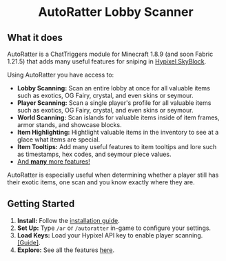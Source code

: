 <h1 align="center">
  AutoRatter Lobby Scanner
</h1>

## What it does

AutoRatter is a ChatTriggers module for Minecraft 1.8.9 (and soon Fabric 1.21.5) that adds many useful features for sniping in [Hypixel SkyBlock](https://wiki.hypixel.net/Main_Page).

Using AutoRatter you have access to:
* **Lobby Scanning:** Scan an entire lobby at once for all valuable items such as exotics, OG Fairy, crystal, and even skins or seymour.
* **Player Scanning:** Scan a single player's profile for all valuable items such as exotics, OG Fairy, crystal, and even skins or seymour.
* **World Scanning:** Scan islands for valuable items inside of item frames, armor stands, and showcase blocks.
* **Item Highlighting:** Hightlight valuable items in the inventory to see at a glace what items are special.
* **Item Tooltips:** Add many useful features to item tooltips and lore such as timestamps, hex codes, and seymour piece values.
* [And **many** more features!](FEATURE_LIST.md)

AutoRatter is especially useful when determining whether a player still has their exotic items, one scan and you know exactly where they are.

## Getting Started

1. **Install:**  Follow the [installation guide](INSTALLATION.md).
2. **Set Up:** Type `/ar` or `/autoratter` in-game to configure your settings.
3. **Load Keys:** Load your Hypixel API key to enable player scanning. [[Guide]](LOAD_API_KEYS.md).
4. **Explore:** See all the features [here](FEATURE_LIST.md).
